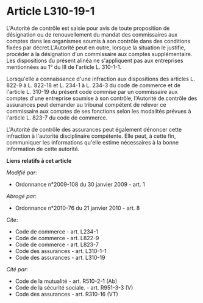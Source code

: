 # Article L310-19-1

L'Autorité de contrôle est saisie pour avis de toute proposition de désignation ou de renouvellement du mandat des
commissaires aux comptes dans les organismes soumis à son contrôle dans des conditions fixées par décret.L'Autorité peut en
outre, lorsque la situation le justifie, procéder à la désignation d'un commissaire aux comptes supplémentaire. Les
dispositions du présent alinéa ne s'appliquent pas aux entreprises mentionnées au 1° du III de l'article L. 310-1-1. 

Lorsqu'elle a connaissance d'une infraction aux dispositions des articles L. 822-9 à L. 822-18 et L. 234-1 à L. 234-3 du code
de commerce et de l'article L. 310-19 du présent code commise par un commissaire aux comptes d'une entreprise soumise à son
contrôle, l'Autorité de contrôle des assurances peut demander au tribunal compétent de relever ce commissaire aux comptes de
ses fonctions selon les modalités prévues à l'article L. 823-7 du code de commerce.

L'Autorité de contrôle des assurances peut également dénoncer cette infraction à l'autorité disciplinaire compétente. Elle
peut, à cette fin, communiquer les informations qu'elle estime nécessaires à la bonne information de cette autorité.

**Liens relatifs à cet article**

_Modifié par_:

  - Ordonnance n°2009-108 du 30 janvier 2009 - art. 1

_Abrogé par_:

  - Ordonnance n°2010-76 du 21 janvier 2010 - art. 8

_Cite_:

  - Code de commerce - art. L234-1
  - Code de commerce - art. L822-9
  - Code de commerce - art. L823-7
  - Code des assurances - art. L310-1-1
  - Code des assurances - art. L310-19

_Cité par_:

  - Code de la mutualité - art. R510-2-1 (Ab)
  - Code de la sécurité sociale. - art. R951-3-3 (V)
  - Code des assurances - art. R310-16 (VT)
